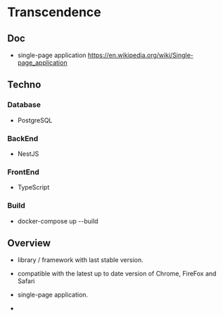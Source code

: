 # Transcendence

## Doc
- single-page application
https://en.wikipedia.org/wiki/Single-page_application
## Techno

### Database
- PostgreSQL

### BackEnd
- NestJS

### FrontEnd
- TypeScript

### Build
- docker-compose up --build

## Overview
- library / framework with last stable version.

- compatible with the latest up to date version of Chrome, FireFox and Safari

- single-page application.

- 
